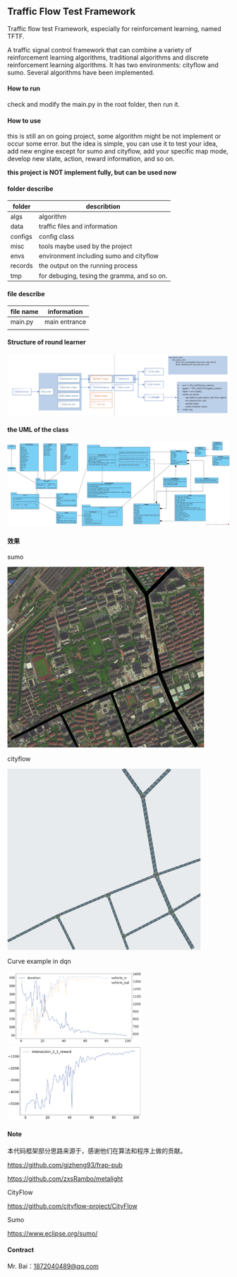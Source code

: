 ## Traffic Flow Test Framework

Traffic flow test Framework, especially for reinforcement learning, named TFTF.

A traffic signal control framework that can combine a variety of reinforcement learning algorithms, traditional algorithms and discrete reinforcement learning algorithms. It has two environments: cityflow and sumo. Several algorithms have been implemented.



#### How to run

check and modify the main.py in the root folder, then run it.



#### How to use

this is still an on going project, some algorithm might be not implement or occur some error. but the idea is simple, you can use it to test your idea, add new engine except for sumo and cityflow, add your specific map mode, develop new state, action, reward information, and so on. 

**this project is NOT implement fully, but can be used now**



#### folder describe

| folder  | describtion                                 |
| ------- | ------------------------------------------- |
| algs    | algorithm                                   |
| data    | traffic files and information               |
| configs | config class                                |
| misc    | tools maybe used by the project             |
| envs    | environment including sumo and cityflow     |
| records | the output on the running process           |
| tmp     | for debuging, tesing the gramma, and so on. |



#### file describe

| file name | information   |
| --------- | ------------- |
| main.py   | main entrance |
|           |               |



#### Structure of round learner

<img src="picture\round_learner.png" alt="round_learner"  />



#### the UML of the class

<img src="picture\uml_class.jpg" alt="uml_class"  />



#### 效果

sumo

<img src="picture\ecust_compus_sumo.png" alt="ecust_compus_sumo"  />

cityflow

<img src="picture\ecust_compus_cityflow.png" alt="ecust_compus_cityflow"  />

Curve example in dqn

<img src="picture\dqn_vehicle.png" alt="dqn_vehicle" style="zoom:30%;" />

<img src="picture\dqn_reward.png" alt="dqn_reward" style="zoom:30%;" />

#### Note

本代码框架部分思路来源于，感谢他们在算法和程序上做的贡献。

https://github.com/gjzheng93/frap-pub

https://github.com/zxsRambo/metalight

CityFlow

https://github.com/cityflow-project/CityFlow

Sumo

https://www.eclipse.org/sumo/



#### Contract

Mr. Bai：1872040489@qq.com

